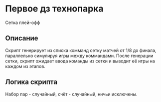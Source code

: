 # Первое дз технопарка
Сетка плей-офф
## Описание
Скрипт генерирует из списка комманд сетку матчей от 1/8 до финала, параллельно симулируя игры между коммандами.
После генерации сетки, скрипт ожидает ввода команды из сетки и выводит её игры на каждом из этапов.
## Логика скрипта
Набор пар - случайный, счёт - случайный, ничьи исключены.
